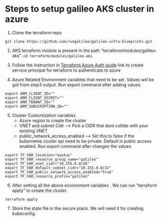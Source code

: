 # Steps to setup galileo AKS cluster in azure

1. Clone the terraform repo
```
git clone https://github.com/rungalileo/galileo-infra-blueprints.git
```

2. AKS terraform module is present in the path "terraform/modules/galileo-aks".
```cd terraform/modules/galileo-aks```

3. Follow the instruction in [Terraform Azure Auth guide](https://registry.terraform.io/providers/hashicorp/azurerm/latest/docs/guides/service_principal_client_secret) link to create service principal for terraform to authenticate to azure


4. Azure Related Environment variables that need to be set. Values will be got from step3 output. Run export command after adding values
```
export ARM_CLIENT_ID=""
export ARM_CLIENT_SECRET=""
export ARM_TENANT_ID=""
export ARM_SUBSCRIPTION_ID=""
```

5. Cluster Customization variables
	- Azure region to create the cluster
	- VNET and subnet Cidr --> Pick a CIDR that dont collide with your existing VNET
	- public_network_access_enabled --> Set this to false if the kubernetes cluster api need to be private. Default is public access enabled.
   Run export command after changes the values
```
export TF_VAR_location="eastus"
export TF_VAR_resource_group_name="galileo"
export TF_VAR_vnet_cidr="10.155.0.0/16"
export TF_VAR_default_subnet_cidr="10.155.0.0/22"
export TF_VAR_public_network_access_enabled="true"
export TF_VAR_resource_prefix="galileo"
```

6. After setting all the above environment variables . We can run "terraform apply" to create the cluster.
```
terraform apply
```

7. Store the state file in the secure place. We will need it for creating kubeconfig.